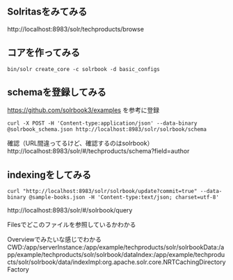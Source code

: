 ## Solritasをみてみる

http://localhost:8983/solr/techproducts/browse

## コアを作ってみる

```
bin/solr create_core -c solrbook -d basic_configs
```

## schemaを登録してみる
https://github.com/solrbook3/examples を参考に登録

```
curl -X POST -H 'Content-type:application/json' --data-binary @solrbook_schema.json http://localhost:8983/solr/solrbook/schema
```


確認（URL間違ってるけど、確認するのはsolrbook）
http://localhost:8983/solr/#/techproducts/schema?field=author

## indexingをしてみる

```
curl "http://localhost:8983/solr/solrbook/update?commit=true" --data-binary @sample-books.json -H 'Content-type:text/json; charset=utf-8'
```


http://localhost:8983/solr/#/solrbook/query


Filesでどこのファイルを参照しているかわかる

Overviewでみたいな感じでわかる
CWD:/app/serverInstance:/app/example/techproducts/solr/solrbookData:/app/example/techproducts/solr/solrbook/dataIndex:/app/example/techproducts/solr/solrbook/data/indexImpl:org.apache.solr.core.NRTCachingDirectoryFactory

